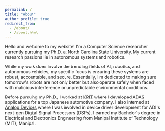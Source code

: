 ```yaml
---
permalink: /
title: "About"
author_profile: true
redirect_from: 
  - /about/
  - /about.html
---
```


Hello and welcome to my website! I'm a Computer Science researcher currently pursuing my Ph.D. at North Carolina State University. My current research passions lie in autonomous systems and robotics.

While my work does involve the trending fields of AI, robotics, and autonomous vehicles, my specific focus is ensuring these systems are robust, accountable, and secure. Essentially, I'm dedicated to making sure tomorrow's robots are not only better but also operate safely when faced with malicious interference or unpredictable environmental conditions.

Before pursuing my Ph.D., I worked at [KPIT](https://www.kpit.com) where I developed ADAS applications for a top Japanese automotive company. I also interned at [Analog Devices](https://www.analog.com/en/index.html) where I was involved in device driver development for ADI's next-gen Digital Signal Processors (DSPs). I earned my Bachelor's degree in Electrical and Electronics Engineering from Manipal Institute of Technology (MIT), Manipal.